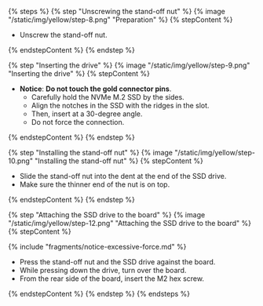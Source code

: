 <!--Installing the NVMe on Yellow with CM4-->

{% steps %}
{% step "Unscrewing the stand-off nut" %}
{% image "/static/img/yellow/step-8.png" "Preparation" %}
{% stepContent %}

- Unscrew the stand-off nut.

{% endstepContent %}
{% endstep %}

{% step "Inserting the drive" %}
{% image "/static/img/yellow/step-9.png" "Inserting the drive" %}
{% stepContent %}

- **Notice**: **Do not touch the gold connector pins**.
  - Carefully hold the NVMe M.2 SSD by the sides.
  - Align the notches in the SSD with the ridges in the slot.
  - Then, insert at a 30-degree angle.
  - Do not force the connection.

{% endstepContent %}
{% endstep %}

{% step "Installing the stand-off nut" %}
{% image "/static/img/yellow/step-10.png" "Installing the stand-off nut" %}
{% stepContent %}

- Slide the stand-off nut into the dent at the end of the SSD drive.
- Make sure the thinner end of the nut is on top.

{% endstepContent %}
{% endstep %}

{% step "Attaching the SSD drive to the board" %}
{% image "/static/img/yellow/step-12.png" "Attaching the SSD drive to the board" %}
{% stepContent %}

{% include "fragments/notice-excessive-force.md" %}

- Press the stand-off nut and the SSD drive against the board.
- While pressing down the drive, turn over the board.
- From the rear side of the board, insert the M2 hex screw.

{% endstepContent %}
{% endstep %}
{% endsteps %}